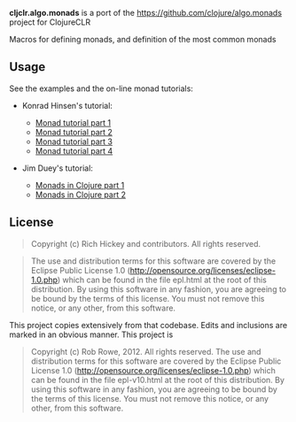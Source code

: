 **cljclr.algo.monads** is a port of the https://github.com/clojure/algo.monads project for ClojureCLR

Macros for defining monads, and definition of the most common monads

## Usage

See the examples and the on-line monad tutorials:

* Konrad Hinsen's tutorial:
  * [Monad tutorial part 1](http://onclojure.com/2009/03/05/a-monad-tutorial-for-clojure-programmers-part-1/)
  * [Monad tutorial part 2](http://onclojure.com/2009/03/06/a-monad-tutorial-for-clojure-programmers-part-2/)
  * [Monad tutorial part 3](http://onclojure.com/2009/03/23/a-monad-tutorial-for-clojure-programmers-part-3/)
  * [Monad tutorial part 4](http://onclojure.com/2009/04/24/a-monad-tutorial-for-clojure-programmers-part-4/)

* Jim Duey's tutorial:
  * [Monads in Clojure part 1](http://intensivesystems.net/tutorials/monads_101.html)
  * [Monads in Clojure part 2](http://intensivesystems.net/tutorials/monads_201.html)


## License

> Copyright (c) Rich Hickey and contributors. All rights reserved.

> The use and distribution terms for this software are covered by the
> Eclipse Public License 1.0 (http://opensource.org/licenses/eclipse-1.0.php)
> which can be found in the file epl.html at the root of this distribution.
> By using this software in any fashion, you are agreeing to be bound by
> the terms of this license.
> You must not remove this notice, or any other, from this software.

This project copies extensively from that codebase.  Edits and inclusions are marked in an obvious manner.  This project is

> Copyright (c) Rob Rowe, 2012. All rights reserved.  The use and distribution terms for this 
> software are covered by the Eclipse Public License 1.0 (http://opensource.org/licenses/eclipse-1.0.php) 
> which can be found in the file epl-v10.html at the root of this distribution.  By using this software 
> in any fashion, you are agreeing to be bound by the terms of this license.  You must not remove this 
> notice, or any other, from this software.



